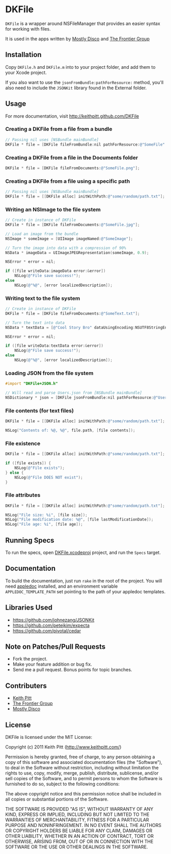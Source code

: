 # DKFile

`DKFile` is a wrapper around NSFileManager that provides an easier syntax for working with files.

It is used in the apps written by [Mostly Disco](http://www.mostlydisco.com) and [The Frontier Group](http://www.thefrontiergroup.com.au)

## Installation

Copy `DKFile.h` and `DKFile.m` into to your project folder, and add them to your Xcode project.

If you also want to use the `jsonFromBundle:pathForResource:` method, you'll also need to include the `JSONKit` library found in the External folder.

## Usage

For more documentation, visit http://keithpitt.github.com/DKFile

### Creating a DKFile from a file from a bundle

```objective-c
// Passing nil uses [NSBundle mainBundle]
DKFile * file = [DKFile fileFromBundle:nil pathForResource:@"SomeFile" ofType:@"png"];
```

### Creating a DKFile from a file in the Documents folder

```objective-c
DKFile * file = [DKFile fileFromDocuments:@"SomeFile.png"];
```

### Creating a DKFile from a file using a specific path

```objective-c
// Passing nil uses [NSBundle mainBundle]
DKFile * file = [[DKFile alloc] initWithPath:@"some/random/path.txt"];
```

### Writing an NSImage to the file system

```objective-c
// Create in instance of DKFile
DKFile * file = [DKFile fileFromDocuments:@"SomeFile.jpg"];

// Load an image from the bundle
NSImage * someImage = [UIImage imageNamed:@"SomeImage"];

// Turn the image into data with a compression of 90%
NSData * imageData = UIImageJPEGRepresentation(someImage, 0.9);

NSError * error = nil;

if ([file writeData:imageData error:&error])
    NSLog(@"File save success!");
else
    NSLog(@"%@", [error localizedDescription]);
```

### Writing text to the file system

```objective-c
// Create in instance of DKFile
DKFile * file = [DKFile fileFromDocuments:@"SomeText.txt"];

// Turn the text into data
NSData * textData = [@"Cool Story Bro" dataUsingEncoding:NSUTF8StringEncoding];

NSError * error = nil;

if ([file writeData:textData error:&error])
    NSLog(@"File save success!");
else
    NSLog(@"%@", [error localizedDescription]);
```

### Loading JSON from the file system

```objective-c
#import "DKFile+JSON.h"

// Will read and parse Users.json from [NSBundle mainBundle]
NSDictionary * json = [DKFile jsonFromBundle:nil pathForResource:@"Users"];
```

### File contents (for text files)

```objective-c
DKFile * file = [[DKFile alloc] initWithPath:@"some/random/path.txt"];

NSLog("Contents of: %@, %@", file.path, [file contents]);
```

### File existence

```objective-c
DKFile * file = [[DKFile alloc] initWithPath:@"some/random/path.txt"];

if ([file exists]) {
    NSLog(@"File exists");
} else {
    NSLog(@"File DOES NOT exist");
}
```

### File attributes

```objective-c
DKFile * file = [[DKFile alloc] initWithPath:@"some/random/path.txt"];

NSLog("File size: %i", [file size]);
NSLog("File modification date: %@", [file lastModificationDate]);
NSLog("File age: %i", [file age]);
```

## Running Specs

To run the specs, open [DKFile.xcodeproj](https://github.com/keithpitt/DKFile/tree/master/DKFile.xcodeproj) project, and run the `Specs` target.

## Documentation

To build the documentation, just run `rake` in the root of the project. You will need [appledoc](http://www.gentlebytes.com/home/appledocapp/) installed, and an environment variable `APPLEDOC_TEMPLATE_PATH` set pointing to the path of your appledoc templates.

## Libraries Used

* https://github.com/johnezang/JSONKit
* https://github.com/petejkim/expecta
* https://github.com/pivotal/cedar

## Note on Patches/Pull Requests

* Fork the project.
* Make your feature addition or bug fix.
* Send me a pull request. Bonus points for topic branches.

## Contributers

* [Keith Pitt](http://www.keithpitt.com)
* [The Frontier Group](http://www.thefrontiergroup.com.au)
* [Mostly Disco](http://www.mostlydisco.com)

## License

DKFile is licensed under the MIT License:

  Copyright (c) 2011 Keith Pitt (http://www.keithpitt.com/)

  Permission is hereby granted, free of charge, to any person obtaining a copy
  of this software and associated documentation files (the "Software"), to deal
  in the Software without restriction, including without limitation the rights
  to use, copy, modify, merge, publish, distribute, sublicense, and/or sell
  copies of the Software, and to permit persons to whom the Software is
  furnished to do so, subject to the following conditions:

  The above copyright notice and this permission notice shall be included in
  all copies or substantial portions of the Software.

  THE SOFTWARE IS PROVIDED "AS IS", WITHOUT WARRANTY OF ANY KIND, EXPRESS OR
  IMPLIED, INCLUDING BUT NOT LIMITED TO THE WARRANTIES OF MERCHANTABILITY,
  FITNESS FOR A PARTICULAR PURPOSE AND NONINFRINGEMENT. IN NO EVENT SHALL THE
  AUTHORS OR COPYRIGHT HOLDERS BE LIABLE FOR ANY CLAIM, DAMAGES OR OTHER
  LIABILITY, WHETHER IN AN ACTION OF CONTRACT, TORT OR OTHERWISE, ARISING FROM,
  OUT OF OR IN CONNECTION WITH THE SOFTWARE OR THE USE OR OTHER DEALINGS IN
  THE SOFTWARE.
